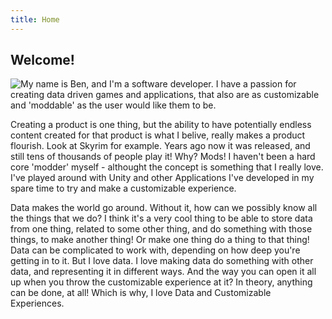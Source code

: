 ```yaml
---
title: Home
---
```


## Welcome!

<img style="float: left;" src="https://media.licdn.com/dms/image/C5103AQHQ3nlKKQHO2w/profile-displayphoto-shrink_200_200/0?e=1580342400&v=beta&t=GJtPGrO9kmiKgGtdERr9v4PPjGOlK5XdR3-1pAkxU6E">
My name is Ben, and I'm a software developer. I have a passion for creating data driven games and applications, that also are as customizable and 'moddable' as the user would like them to be.

Creating a product is one thing, but the ability to have potentially endless content created for that product is what I belive, really makes a product flourish. Look at Skyrim for example. Years ago now it was released, and still tens of thousands of people play it! Why? Mods!
I haven't been a hard core 'modder' myself - althought the concept is something that I really love. I've played around with Unity and other Applications I've developed in my spare time to try and make a customizable experience.

Data makes the world go around. Without it, how can we possibly know all the things that we do? I think it's a very cool thing to be able to store data from one thing, related to some other thing, and do something with those things, to make another thing! Or make one thing do a thing to that thing! Data can be complicated to work with, depending on how deep you're getting in to it. But I love data. I love making data do something with other data, and representing it in different ways. And the way you can open it all up when you throw the customizable experience at it? In theory, anything can be done, at all! Which is why, I love Data and Customizable Experiences.